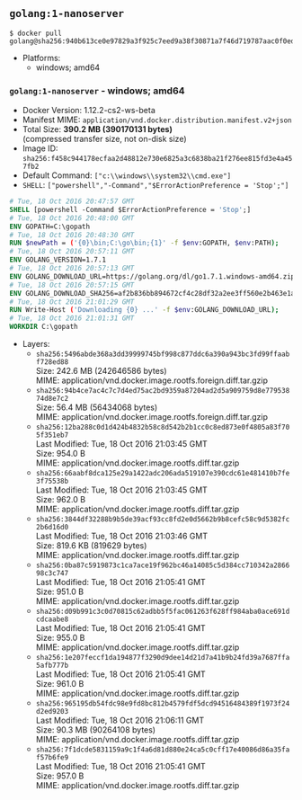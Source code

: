## `golang:1-nanoserver`

```console
$ docker pull golang@sha256:940b613ce0e97829a3f925c7eed9a38f30871a7f46d719787aac0f0ed33a5759
```

-	Platforms:
	-	windows; amd64

### `golang:1-nanoserver` - windows; amd64

-	Docker Version: 1.12.2-cs2-ws-beta
-	Manifest MIME: `application/vnd.docker.distribution.manifest.v2+json`
-	Total Size: **390.2 MB (390170131 bytes)**  
	(compressed transfer size, not on-disk size)
-	Image ID: `sha256:f458c944178ecfaa2d48812e730e6825a3c6838ba21f276ee815fd3e4a457fb2`
-	Default Command: `["c:\\windows\\system32\\cmd.exe"]`
-	`SHELL`: `["powershell","-Command","$ErrorActionPreference = 'Stop';"]`

```dockerfile
# Tue, 18 Oct 2016 20:47:57 GMT
SHELL [powershell -Command $ErrorActionPreference = 'Stop';]
# Tue, 18 Oct 2016 20:48:00 GMT
ENV GOPATH=C:\gopath
# Tue, 18 Oct 2016 20:48:30 GMT
RUN $newPath = ('{0}\bin;C:\go\bin;{1}' -f $env:GOPATH, $env:PATH); 	Write-Host ('Updating PATH: {0}' -f $newPath); 	setx /M PATH $newPath;
# Tue, 18 Oct 2016 20:57:11 GMT
ENV GOLANG_VERSION=1.7.1
# Tue, 18 Oct 2016 20:57:13 GMT
ENV GOLANG_DOWNLOAD_URL=https://golang.org/dl/go1.7.1.windows-amd64.zip
# Tue, 18 Oct 2016 20:57:15 GMT
ENV GOLANG_DOWNLOAD_SHA256=af2b836bb894672cf4c28df32a2ee3ff560e2b463e1ab44bb99833064ba09e5f
# Tue, 18 Oct 2016 21:01:29 GMT
RUN Write-Host ('Downloading {0} ...' -f $env:GOLANG_DOWNLOAD_URL); 	Invoke-WebRequest -Uri $env:GOLANG_DOWNLOAD_URL -OutFile 'go.zip'; 		Write-Host ('Verifying sha256 ({0}) ...' -f $env:GOLANG_DOWNLOAD_SHA256); 	if ((Get-FileHash go.zip -Algorithm sha256).Hash -ne $env:GOLANG_DOWNLOAD_SHA256) { 		Write-Host 'FAILED!'; 		exit 1; 	}; 		Write-Host 'Expanding ...'; 	Expand-Archive go.zip -DestinationPath C:\; 		Write-Host 'Verifying install ("go version") ...'; 	go version; 		Write-Host 'Removing ...'; 	Remove-Item go.zip -Force; 		Write-Host 'Complete.';
# Tue, 18 Oct 2016 21:01:31 GMT
WORKDIR C:\gopath
```

-	Layers:
	-	`sha256:5496abde368a3dd39999745bf998c877ddc6a390a943bc3fd99ffaabf728ed88`  
		Size: 242.6 MB (242646586 bytes)  
		MIME: application/vnd.docker.image.rootfs.foreign.diff.tar.gzip
	-	`sha256:94b4ce7ac4c7c7d4ed75ac2bd9359a87204ad2d5a909759d8e77953874d8e7c2`  
		Size: 56.4 MB (56434068 bytes)  
		MIME: application/vnd.docker.image.rootfs.foreign.diff.tar.gzip
	-	`sha256:12ba288c0d1d424b4832b58c8d542b2b1cc0c8ed873e0f4805a83f705f351eb7`  
		Last Modified: Tue, 18 Oct 2016 21:03:45 GMT  
		Size: 954.0 B  
		MIME: application/vnd.docker.image.rootfs.diff.tar.gzip
	-	`sha256:66aabf8dca125e29a1422adc206ada519107e390cdc61e481410b7fe3f75538b`  
		Last Modified: Tue, 18 Oct 2016 21:03:45 GMT  
		Size: 962.0 B  
		MIME: application/vnd.docker.image.rootfs.diff.tar.gzip
	-	`sha256:3844df32288b9b5de39acf93cc8fd2e0d5662b9b8cefc58c9d5382fc2b6d16d0`  
		Last Modified: Tue, 18 Oct 2016 21:03:46 GMT  
		Size: 819.6 KB (819629 bytes)  
		MIME: application/vnd.docker.image.rootfs.diff.tar.gzip
	-	`sha256:0ba87c5919873c1ca7ace19f962bc46a14085c5d384cc710342a286698c3c747`  
		Last Modified: Tue, 18 Oct 2016 21:05:41 GMT  
		Size: 951.0 B  
		MIME: application/vnd.docker.image.rootfs.diff.tar.gzip
	-	`sha256:d09b991c3c0d70815c62adbb5f5fac061263f628ff984aba0ace691dcdcaabe8`  
		Last Modified: Tue, 18 Oct 2016 21:05:41 GMT  
		Size: 955.0 B  
		MIME: application/vnd.docker.image.rootfs.diff.tar.gzip
	-	`sha256:1e207feccf1da194877f3290d9dee14d21d7a41b9b24fd39a7687ffa5afb777b`  
		Last Modified: Tue, 18 Oct 2016 21:05:41 GMT  
		Size: 961.0 B  
		MIME: application/vnd.docker.image.rootfs.diff.tar.gzip
	-	`sha256:965195db54fdc98e9fd8bc812b4579fdf5dcd94516484389f1973f24d2ed9203`  
		Last Modified: Tue, 18 Oct 2016 21:06:11 GMT  
		Size: 90.3 MB (90264108 bytes)  
		MIME: application/vnd.docker.image.rootfs.diff.tar.gzip
	-	`sha256:7f1dcde5831159a9c1f4a6d81d880e24ca5c0cff17e40086d86a35faf57b6fe9`  
		Last Modified: Tue, 18 Oct 2016 21:05:41 GMT  
		Size: 957.0 B  
		MIME: application/vnd.docker.image.rootfs.diff.tar.gzip
